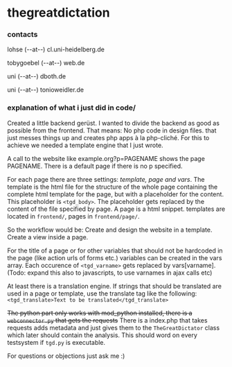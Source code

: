 # thegreatdictation

### contacts

lohse (--at--) cl.uni-heidelberg.de

tobygoebel (--at--) web.de

uni (--at--) dboth.de

uni (--at--) tonioweidler.de

### explanation of what i just did in code/

Created a little backend gerüst. 
I wanted to divide the backend as good as possible from the frontend.
That means: No php code in design files. that just messes things up and creates php apps à la php-cliché.
For this to achieve we needed a template engine that I just wrote.

A call to the website like example.org?p=PAGENAME shows the page PAGENAME. There is a default page if there is no p specified.

For each page there are three settings: *template, page and vars*. The template is the html file for the structure of the whole page containing the complete html template for the page, but with a placeholder for the content. This placeholder is `<tgd_body>`. The placeholder gets replaced by the content of the file specified by page. A page is a html snippet. templates are located in `frontend/`, pages in `frontend/page/`. 

So the workflow would be: Create and design the website in a template. Create a view inside a page.

For the title of a page or for other variables that should not be hardcoded in the page (like action urls of forms etc.) variables can be created in the vars array. Each occurence of `<tgd_varname>` gets replaced by vars[varname]. (Todo: expand this also to javascripts, to use varnames in ajax calls etc)

At least there is a translation engine. If strings that should be translated are used in a page or template, use the translate tag like the following: `<tgd_translate>Text to be translated</tgd_translate>`

~~The python part only works with mod_python installed, there is a `webconnector.py` that gets the requests~~ There is a index.php that takes requests adds metadata and just gives them to the `TheGreatDictator` class which later should contain the analysis. This should word on every testsystem if `tgd.py` is executable.

For questions or objections just ask me :)
